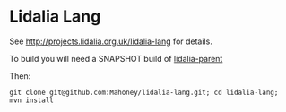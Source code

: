 Lidalia Lang
============

See http://projects.lidalia.org.uk/lidalia-lang for details.

To build you will need a SNAPSHOT build of [lidalia-parent](https://github.com/Mahoney/lidalia-parent)

Then:
```
git clone git@github.com:Mahoney/lidalia-lang.git; cd lidalia-lang; mvn install
```
